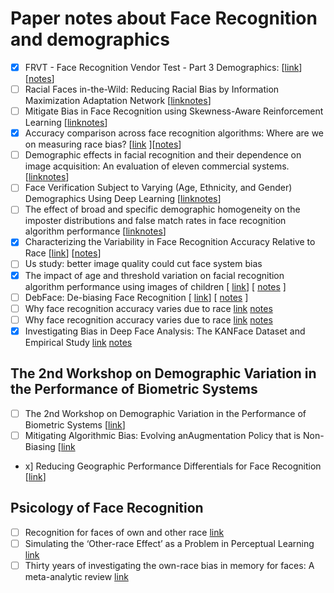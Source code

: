 # Paper notes about Face Recognition and demographics

 - [x] FRVT - Face Recognition Vendor Test - Part 3 Demographics: [[link](https://nvlpubs.nist.gov/nistpubs/ir/2019/NIST.IR.8280.pdf)] [[notes](./FRVT_demographic.md)]
 - [ ] Racial Faces in-the-Wild: Reducing Racial Bias by Information Maximization Adaptation Network [[link](https://arxiv.org/pdf/1812.00194.pdf)[notes]()]
 - [ ] Mitigate Bias in Face Recognition using Skewness-Aware Reinforcement Learning [[link](https://arxiv.org/pdf/1911.10692.pdf)[notes]()]
 - [x] Accuracy comparison across face recognition algorithms: Where are we on measuring race bias? [[link](https://arxiv.org/abs/1912.07398) ][[notes](./accuracy_comparison_across_face_recognition_algorithms.md)]
 - [ ] Demographic effects in facial recognition and their dependence on image acquisition: An evaluation of eleven commercial systems. [[link](https://ieeexplore.ieee.org/document/8636231)[notes]()]
 - [ ] Face Verification Subject to Varying (Age, Ethnicity, and Gender) Demographics Using Deep Learning [[link](https://www.hilarispublisher.com/open-access/face-verification-subject-to-varying-age-ethnicity-and-genderdemographics-using-deep-learning-2155-6180-1000323.pdf)[notes]()]
 - [ ] The effect of broad and specific demographic homogeneity on the imposter distributions and false match rates in face recognition algorithm performance [[link](https://mdtf.org/publications/broad-and-specific-homogeneity.pdf)[notes]()]
 - [x] Characterizing the Variability in Face Recognition Accuracy Relative to Race [[link](https://arxiv.org/abs/1904.07325)] [[notes](./characterizing_the_variability_in_face.md)]
 - [ ] Us study: better image quality could cut face system bias
 - [x] The impact of age and threshold variation on facial recognition algorithm performance using images of children  [ [link](https://ieeexplore.ieee.org/document/8411225)] [ [notes](./the_impact_of_age_and_threshold.md) ]
 - [ ] DebFace: De-biasing Face Recognition [ [link](https://arxiv.org/abs/1911.08080)] [ [notes]() ]
 - [ ] Why face recognition accuracy varies due to race [link](https://www.sciencedirect.com/science/article/abs/pii/S0969476519301146) [notes]()
 - [ ] Why face recognition accuracy varies due to race [link](https://www.sciencedirect.com/science/article/abs/pii/S0969476519301146) [notes]()
 - [x] Investigating Bias in Deep Face Analysis: The KANFace Dataset and Empirical Study [link](https://arxiv.org/abs/2005.07302) [notes](./investigating_bias_in_deep_face_analysis.md)
 
## The 2nd Workshop on Demographic Variation in the Performance of Biometric Systems

 - [ ] The 2nd Workshop on Demographic Variation in the Performance of Biometric Systems [[link](https://arxiv.org/pdf/2002.00065.pdf)]
 - [ ] Mitigating Algorithmic Bias: Evolving anAugmentation Policy that is Non-Biasing [[link](http://openaccess.thecvf.com/content_WACVW_2020/papers/w1/Smith_Mitigating_Algorithmic_Bias_Evolving_an_Augmentation_Policy_that_is_Non-Biasing_WACVW_2020_paper.pdf)
 -  x] Reducing Geographic Performance Differentials for Face Recognition [[link](https://arxiv.org/pdf/2002.12093.pdf)]
 
 
## Psicology of Face Recognition

 - [ ] Recognition for faces of own and other race [link](https://psycnet.apa.org/record/1970-03560-001)
 - [ ] Simulating the ‘Other-race Effect’ as a Problem in Perceptual Learning [link](https://www.researchgate.net/publication/261693748_Simulating_the_'Other-race_Effect'_as_a_Problem_in_Perceptual_Learning)
 - [ ] Thirty years of investigating the own-race bias in memory for faces: A meta-analytic review [link](https://psycnet.apa.org/record/2001-14540-001)
